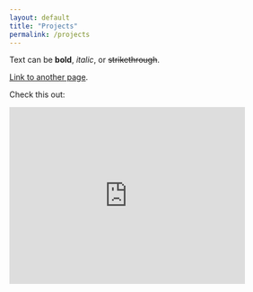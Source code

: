 ```yaml
---
layout: default
title: "Projects"
permalink: /projects
---
```


Text can be **bold**, _italic_, or ~~strikethrough~~.

[Link to another page](./another-page.html).

Check this out: 
<iframe width="420" height = "315" src="https://youtube.com/embed/xdqtf6kgfiU?si=PzgSvuKuMJyNtx5J" frameborder="0" allowfullscreen></iframe>
